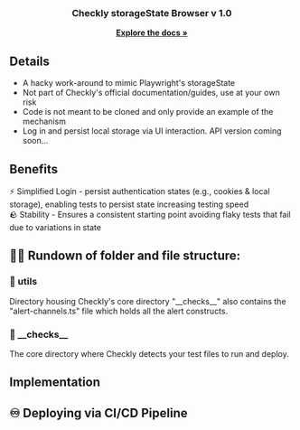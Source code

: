 <!-- PROJECT LOGO -->
<br />
<div align="center">
<h3 align="center">Checkly storageState Browser v 1.0</h3>
  <p align="center">
    <a href="https://www.checklyhq.com/docs/"><strong>Explore the docs »</strong></a>
    <br />
  </p>
</div>

<!-- Details -->

## Details
- A hacky work-around to mimic Playwright's storageState
- Not part of Checkly's official documentation/guides, use at your own risk
- Code is not meant to be cloned and only provide an example of the mechanism
- Log in and persist local storage via UI interaction. API version coming soon...
  
## Benefits
⚡️ Simplified Login - persist authentication states (e.g., cookies & local storage), enabling tests to persist state increasing testing speed
<br />
🪨 Stability - Ensures a consistent starting point avoiding flaky tests that fail due to variations in state

## 🏃🏻 Rundown of folder and file structure:

### 📁 utils

Directory housing Checkly's core directory "\_\_checks\_\_" also contains the "alert-channels.ts" file which holds all the alert constructs.

### 📁 \_\_checks\_\_

The core directory where Checkly detects your test files to run and deploy.

## Implementation

## ♾️ Deploying via CI/CD Pipeline


